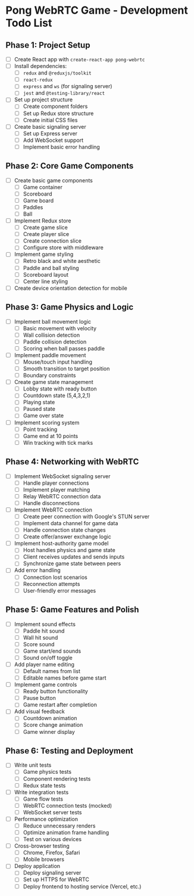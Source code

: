 # Pong WebRTC Game - Development Todo List

## Phase 1: Project Setup
- [ ] Create React app with `create-react-app pong-webrtc`
- [ ] Install dependencies:
  - [ ] `redux` and `@reduxjs/toolkit`
  - [ ] `react-redux`
  - [ ] `express` and `ws` (for signaling server)
  - [ ] `jest` and `@testing-library/react`
- [ ] Set up project structure
  - [ ] Create component folders
  - [ ] Set up Redux store structure
  - [ ] Create initial CSS files
- [ ] Create basic signaling server
  - [ ] Set up Express server
  - [ ] Add WebSocket support
  - [ ] Implement basic error handling

## Phase 2: Core Game Components
- [ ] Create basic game components
  - [ ] Game container
  - [ ] Scoreboard
  - [ ] Game board
  - [ ] Paddles
  - [ ] Ball
- [ ] Implement Redux store
  - [ ] Create game slice
  - [ ] Create player slice
  - [ ] Create connection slice
  - [ ] Configure store with middleware
- [ ] Implement game styling
  - [ ] Retro black and white aesthetic
  - [ ] Paddle and ball styling
  - [ ] Scoreboard layout
  - [ ] Center line styling
- [ ] Create device orientation detection for mobile

## Phase 3: Game Physics and Logic
- [ ] Implement ball movement logic
  - [ ] Basic movement with velocity
  - [ ] Wall collision detection
  - [ ] Paddle collision detection
  - [ ] Scoring when ball passes paddle
- [ ] Implement paddle movement
  - [ ] Mouse/touch input handling
  - [ ] Smooth transition to target position
  - [ ] Boundary constraints
- [ ] Create game state management
  - [ ] Lobby state with ready button
  - [ ] Countdown state (5,4,3,2,1)
  - [ ] Playing state
  - [ ] Paused state
  - [ ] Game over state
- [ ] Implement scoring system
  - [ ] Point tracking
  - [ ] Game end at 10 points
  - [ ] Win tracking with tick marks

## Phase 4: Networking with WebRTC
- [ ] Implement WebSocket signaling server
  - [ ] Handle player connections
  - [ ] Implement player matching
  - [ ] Relay WebRTC connection data
  - [ ] Handle disconnections
- [ ] Implement WebRTC connection
  - [ ] Create peer connection with Google's STUN server
  - [ ] Implement data channel for game data
  - [ ] Handle connection state changes
  - [ ] Create offer/answer exchange logic
- [ ] Implement host-authority game model
  - [ ] Host handles physics and game state
  - [ ] Client receives updates and sends inputs
  - [ ] Synchronize game state between peers
- [ ] Add error handling
  - [ ] Connection lost scenarios
  - [ ] Reconnection attempts
  - [ ] User-friendly error messages

## Phase 5: Game Features and Polish
- [ ] Implement sound effects
  - [ ] Paddle hit sound
  - [ ] Wall hit sound
  - [ ] Score sound
  - [ ] Game start/end sounds
  - [ ] Sound on/off toggle
- [ ] Add player name editing
  - [ ] Default names from list
  - [ ] Editable names before game start
- [ ] Implement game controls
  - [ ] Ready button functionality
  - [ ] Pause button
  - [ ] Game restart after completion
- [ ] Add visual feedback
  - [ ] Countdown animation
  - [ ] Score change animation
  - [ ] Game winner display

## Phase 6: Testing and Deployment
- [ ] Write unit tests
  - [ ] Game physics tests
  - [ ] Component rendering tests
  - [ ] Redux state tests
- [ ] Write integration tests
  - [ ] Game flow tests
  - [ ] WebRTC connection tests (mocked)
  - [ ] WebSocket server tests
- [ ] Performance optimization
  - [ ] Reduce unnecessary renders
  - [ ] Optimize animation frame handling
  - [ ] Test on various devices
- [ ] Cross-browser testing
  - [ ] Chrome, Firefox, Safari
  - [ ] Mobile browsers
- [ ] Deploy application
  - [ ] Deploy signaling server
  - [ ] Set up HTTPS for WebRTC
  - [ ] Deploy frontend to hosting service (Vercel, etc.)